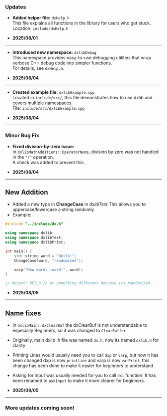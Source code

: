 ### Updates

- **Added helper file:** `dxHelp.h`  
  This file explains all functions in the library for users who get stuck.  
  Location: `include/dxHelp.h`

- **2025/08/01**

---

- **Introduced new namespace:** `dxlibDebug`  
  This namespace provides easy-to-use debugging utilities that wrap verbose C++ debug code into simpler functions.  
  For details, see `dxHelp.h`.

- **2025/08/04**

---

- **Created example file:** `dxlibExample.cpp`  
  Located in `include/src/`, this file demonstrates how to use dxlib and covers multiple namespaces.  
  File: `include/src/dxlibExample.cpp`

- **2025/08/04**

---

### Minor Bug Fix

- **Fixed division-by-zero issue:**  
  In `dxlibMathAdditions::OperatorNums`, division by zero was not handled in the `"/"` operation.  
  A check was added to prevent this.

- **2025/08/04**

---

## **New Addition**
- Added a new type in **ChangeCase** in *dxlibText*
  This allows you to uppercase/lowercase a string randomly
- Example:

```cpp
#include "../include/dx.h"

using namespace dxlib;
using namespace dxlibText;
using namespace dxlibPrint;

int main() {
    std::string word = "Hello!";
    ChangeCase(word, "randomized");

    varp("New word: -word-", word);
}

// Output: hElLo // or something different because its randomized
```

- **2025/08/05**

---

## **Name fixes**
- In `dxlibMain::dxClearBuf` the dxClearBuf is not understandable to especially
  Beginners, so it was changed to `ClearBuffer`

- Originally, main dxlib .h file was named `dx.h`, now its named `dxlib.h` for clarity

- Printing Lines would usually need you to call `dxp` or `varp`, but now it has been changed
  dxp is now `printline` and varp is now `varPrint`, this change has been done to make it
  easier for beginners to understand

- Asking for input was usually needed for you to call `dxi` function. It has been renamed to
  `askInput` to make it more clearer for beginners.

- **2025/08/05**

---

### More updates coming soon!
